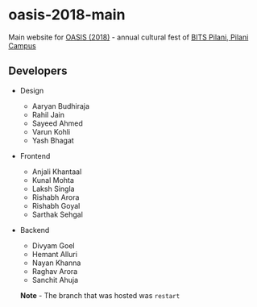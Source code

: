 # oasis-2018-main

Main website for [OASIS (2018)](https://bits-oasis.org/2018main) - annual cultural fest of [BITS Pilani, Pilani Campus](http://www.bits-pilani.ac.in/Pilani/index.aspx)

## Developers
- Design
  - Aaryan Budhiraja
  - Rahil Jain
  - Sayeed Ahmed
  - Varun Kohli
  - Yash Bhagat
 
- Frontend
  - Anjali Khantaal
  - Kunal Mohta
  - Laksh Singla
  - Rishabh Arora
  - Rishabh Goyal
  - Sarthak Sehgal
 
- Backend
  - Divyam Goel
  - Hemant Alluri
  - Nayan Khanna
  - Raghav Arora
  - Sanchit Ahuja
  
  **Note** - The branch that was hosted was `restart`
